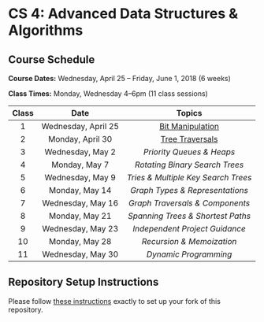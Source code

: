 # CS 4: Advanced Data Structures & Algorithms

## Course Schedule

**Course Dates:** Wednesday, April 25 – Friday, June 1, 2018 (6 weeks)

**Class Times:** Monday, Wednesday 4–6pm (11 class sessions)

| Class |        Date         |               Topics                |
|:-----:|:-------------------:|:-----------------------------------:|
|   1   | Wednesday, April 25 | [Bit Manipulation]                  |
|   2   |    Monday, April 30 | [Tree Traversals]                   |
|   3   | Wednesday, May 2    | *Priority Queues & Heaps*           |
|   4   |    Monday, May 7    | *Rotating Binary Search Trees*      |
|   5   | Wednesday, May 9    | *Tries & Multiple Key Search Trees* |
|   6   |    Monday, May 14   | *Graph Types & Representations*     |
|   7   | Wednesday, May 16   | *Graph Traversals & Components*     |
|   8   |    Monday, May 21   | *Spanning Trees & Shortest Paths*   |
|   9   | Wednesday, May 23   | *Independent Project Guidance*      |
|  10   |    Monday, May 28   | *Recursion & Memoization*           |
|  11   | Wednesday, May 30   | *Dynamic Programming*               |


## Repository Setup Instructions

Please follow [these instructions](Setup.md) exactly to set up your fork of this repository.


[Bit Manipulation]: topics/BitManipulation.md
[Tree Traversals]: topics/BitManipulation.md#class-2-topics
